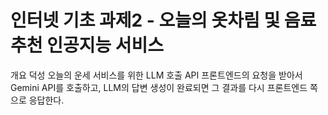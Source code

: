 # 인터넷 기초 과제2 - 오늘의 옷차림 및 음료 추천 인공지능 서비스
개요
덕성 오늘의 운세 서비스를 위한 LLM 호출 API
프론트엔드의 요청을 받아서 Gemini API를 호출하고, LLM의 답변 생성이 완료되면 그 결과를 다시 프론트엔드 쪽으로 응답한다.
